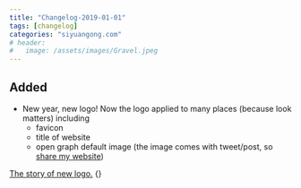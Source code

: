 ```yaml
---
title: "Changelog-2019-01-01"
tags: [changelog]
categories: "siyuangong.com"
# header:
#   image: /assets/images/Gravel.jpeg
---
```


## Added
- New year, new logo! Now the logo applied to many places (because look matters) including
    - favicon
    - title of website
    - open graph default image (the image comes with tweet/post, so [share my website](https://www.facebook.com/sharer/sharer.php?u=https%3A%2F%2Fsiyuangong.com%2F))

[The story of new logo.]()
{}
